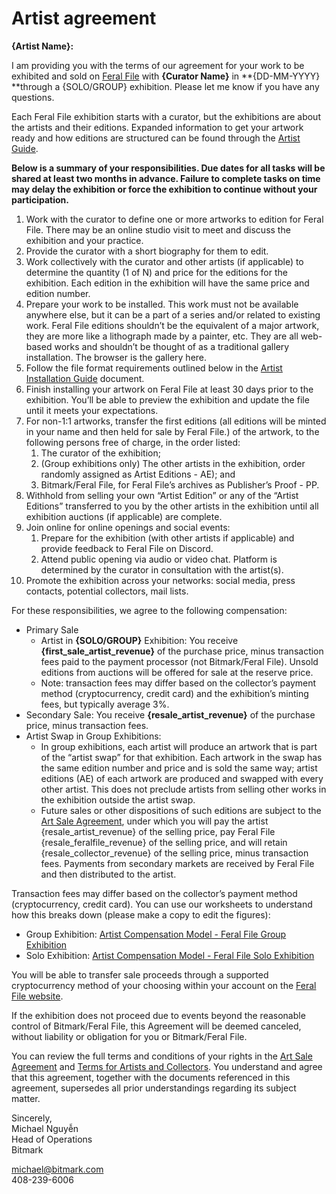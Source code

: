# Artist agreement

**{Artist Name}:**

I am providing you with the terms of our agreement for your work to be exhibited and sold on [Feral File](https://feralfile.com) with **{Curator Name}** in **{DD-MM-YYYY} **through a {SOLO/GROUP} exhibition. Please let me know if you have any questions.

Each Feral File exhibition starts with a curator, but the exhibitions are about the artists and their editions. Expanded information to get your artwork ready and how editions are structured can be found through the [Artist Guide](https://docs.google.com/document/d/1isKNtgd3lXWatxXBkrR9VV6synPUs0PQruL2ACsTPqw/edit?usp=sharing).

**Below is a summary of your responsibilities. Due dates for all tasks will be shared at least two months in advance. Failure to complete tasks on time may delay the exhibition or force the exhibition to continue without your participation.**

1. Work with the curator to define one or more artworks to edition for Feral File. There may be an online studio visit to meet and discuss the exhibition and your practice. 
2. Provide the curator with a short biography for them to edit.
3. Work collectively with the curator and other artists (if applicable) to determine the quantity (1 of N) and price for the editions for the exhibition. Each edition in the exhibition will have the same price and edition number.
4. Prepare your work to be installed. This work must not be available anywhere else, but it can be a part of a series and/or related to existing work. Feral File editions shouldn’t be the equivalent of a major artwork, they are more like a lithograph made by a painter, etc. They are all web-based works and shouldn’t be thought of as a traditional gallery installation. The browser is the gallery here. 
5. Follow the file format requirements outlined below in the [Artist Installation Guide](https://docs.google.com/document/d/1YBphMQGi1_mel7nNwafjo8rNjcUCxxMrZy-ViEZVWxc/edit?usp=sharing) document.
6. Finish installing your artwork on Feral File at least 30 days prior to the exhibition. You’ll be able to preview the exhibition and update the file until it meets your expectations. 
7. For non-1:1 artworks, transfer the first editions (all editions will be minted in your name and then held for sale by Feral File.) of the artwork, to the following persons free of charge, in the order listed:
    1. The curator of the exhibition;
    1. (Group exhibitions only) The other artists in the exhibition, order randomly assigned as Artist Editions - AE); and
    1. Bitmark/Feral File, for Feral File’s archives as Publisher’s Proof - PP.
8. Withhold from selling your own “Artist Edition” or any of the “Artist Editions” transferred to you by the other artists in the exhibition until all exhibition auctions (if applicable) are complete.
9. Join online for online openings and social events:
    1. Prepare for the exhibition (with other artists if applicable) and provide feedback to Feral File on Discord.
    1. Attend public opening via audio or video chat. Platform is determined by the curator in consultation with the artist(s).
10. Promote the exhibition across your networks: social media, press contacts, potential collectors, mail lists.

For these responsibilities, we agree to the following compensation:

- Primary Sale
    - Artist in **{SOLO/GROUP}** Exhibition: You receive **{first_sale_artist_revenue}** of the purchase price, minus transaction fees paid to the payment processor (not Bitmark/Feral File). Unsold editions from auctions will be offered for sale at the reserve price.
    - Note: transaction fees may differ based on the collector’s payment method (cryptocurrency, credit card) and the exhibition’s minting fees, but typically average 3%.
- Secondary Sale: You receive **{resale_artist_revenue}** of the purchase price, minus transaction fees.
- Artist Swap in Group Exhibitions:
    - In group exhibitions, each artist will produce an artwork that is part of the “artist swap” for that exhibition. Each artwork in the swap has the same edition number and price and is sold the same way; artist editions (AE) of each artwork are produced and swapped with every other artist. This does not preclude artists from selling other works in the exhibition outside the artist swap.
    - Future sales or other dispositions of such editions are subject to the [Art Sale Agreement](https://feralfile.com/docs/art-sale-agreement), under which you will pay the artist {resale_artist_revenue} of the selling price, pay Feral File {resale_feralfile_revenue} of the selling price, and will retain {resale_collector_revenue} of the selling price, minus transaction fees. Payments from secondary markets are received by Feral File and then distributed to the artist.

Transaction fees may differ based on the collector’s payment method (cryptocurrency, credit card). You can use our worksheets to understand how this breaks down (please make a copy to edit the figures):

- Group Exhibition: [Artist Compensation Model - Feral File Group Exhibition](https://docs.google.com/spreadsheets/d/1Q7NpFkZb1te2I-TeN-eTamVo-vYLGELYmMK3XzkFCec/edit?usp=sharing) 
- Solo Exhibition: [Artist Compensation Model - Feral File Solo Exhibition](https://docs.google.com/spreadsheets/d/1cAfes-TPWD3bs9sLeiDkCez4gXwsI1-BEiruiE9EZmQ/edit?usp=sharing)

You will be able to transfer sale proceeds through a supported cryptocurrency method of your choosing within your account on the [Feral File website](https://feralfile.com).

If the exhibition does not proceed due to events beyond the reasonable control of Bitmark/Feral File, this Agreement will be deemed canceled, without liability or obligation for you or Bitmark/Feral File.

You can review the full terms and conditions of your rights in the [Art Sale Agreement](https://feralfile.com/docs/art-sale-agreement) and [Terms for Artists and Collectors](https://feralfile.com/docs/terms-of-artist-collector). You understand and agree that this agreement, together with the documents referenced in this agreement, supersedes all prior understandings regarding its subject matter.

Sincerely,
<br>Michael Nguyễn
<br>Head of Operations
<br>Bitmark

[michael@bitmark.com](mailto:michael@bitmark.com)
<br>408-239-6006
